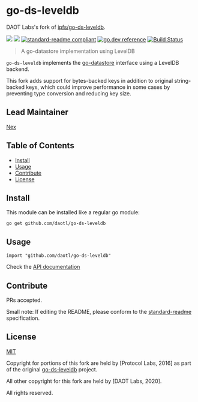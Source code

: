 # go-ds-leveldb

DAOT Labs's fork of [ipfs/go-ds-leveldb](https://github.com/ipfs/go-ds-leveldb).

[![](https://img.shields.io/badge/made%20by-Protocol%20Labs-blue.svg?style=flat-square)](http://ipn.io)
[![](https://img.shields.io/badge/project-DAOT%20Labs-red.svg?style=flat-square)](http://github.com/daotl)
[![standard-readme compliant](https://img.shields.io/badge/standard--readme-OK-green.svg?style=flat-square)](https://github.com/RichardLitt/standard-readme)
[![go.dev reference](https://img.shields.io/badge/go.dev-reference-007d9c?logo=go&logoColor=white&style=flat-square)](https://pkg.go.dev/github.com/daotl/go-ds-leveldb)
[![Build Status](https://travis-ci.org/daotl/go-ds-leveldb.svg?branch=master)](https://travis-ci.org/daotl/go-ds-leveldb)

> A go-datastore implementation using LevelDB

`go-ds-leveldb` implements the [go-datastore](https://github.com/daotl/go-datastore) interface using a LevelDB backend.

This fork adds support for bytes-backed keys in addition to original string-backed
keys, which could improve performance in some cases by preventing type conversion
and reducing key size.

## Lead Maintainer

[Nex](https://github.com/NexZhu)

## Table of Contents

- [Install](#install)
- [Usage](#usage)
- [Contribute](#contribute)
- [License](#license)

## Install

This module can be installed like a regular go module:

```
go get github.com/daotl/go-ds-leveldb
```

## Usage

```
import "github.com/daotl/go-ds-leveldb"
```

Check the [API documentation](https://pkg.go.dev/github.com/daotl/go-ds-leveldb)

## Contribute

PRs accepted.

Small note: If editing the README, please conform to the [standard-readme](https://github.com/RichardLitt/standard-readme) specification.

## License

[MIT](LICENSE)

Copyright for portions of this fork are held by [Protocol Labs, 2016] as part of the original [go-ds-leveldb](https://github.com/ipfs/go-ds-leveldb) project.

All other copyright for this fork are held by [DAOT Labs, 2020].

All rights reserved.
